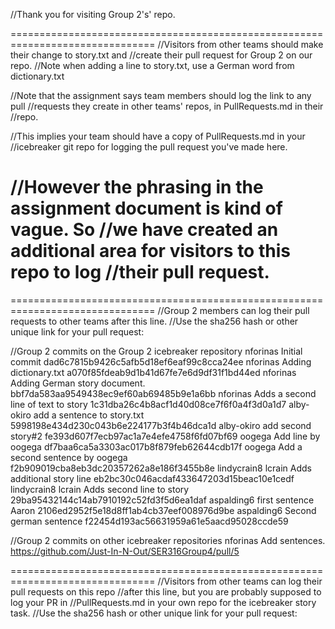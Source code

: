 //Thank you for visiting Group 2's' repo.

===============================================================================
//Visitors from other teams should make their change to story.txt and
//create their pull request for Group 2 on our repo.
//Note when adding a line to story.txt, use a German word from dictionary.txt

//Note that the assignment says team members should log the link to any pull 
//requests they create in other teams' repos, in PullRequests.md in their 
//repo.

//This implies your team should have a copy of PullRequests.md in your 
//icebreaker git repo for logging the pull request you've made here.

//However the phrasing in the assignment document is kind of vague. So
//we have created an additional area for visitors to this repo to log
//their pull request.
===============================================================================

===============================================================================
//Group 2 members can log their pull requests to other teams after this line.
//Use the sha256 hash or other unique link for your pull request:

//Group 2 commits on the Group 2 icebreaker repository
nforinas Initial commit                         dad6c7815b9426c5afb5d18ef6eaf99c8cca24ee
nforinas Adding dictionary.txt                  a070f85fdeab9d1b41d67fe7e6d9df31f1bd44ed
nforinas Adding German story document.          bbf7da583aa9549438ec9ef60ab69485b9e1a6bb
nforinas Adds a second line of text to story    1c31dba26c4b8acf1d40d08ce7f6f0a4f3d0a1d7
alby-okiro add a sentence to story.txt          5998198e434d230c043b6e224177b3f4b46dca1d
alby-okiro add second story#2                   fe393d607f7ecb97ac1a7e4efe4758f6fd07bf69
oogega Add line by oogega                       df7baa6ca5a3303ac017b8f879feb62644cdb17f
oogega Add a second sentence by oogega          f2b909019cba8eb3dc20357262a8e186f3455b8e
lindycrain8 lcrain Adds additional story line   eb2bc30c046acdaf433647203d15beac10e1cedf
lindycrain8 lcrain Adds second line to story    29ba95432144c14ab7910192c52fd3f5d6ea1daf
aspalding6 first sentence Aaron                 2106ed2952f5e18d8ff1ab4cb37eef008976d9be
aspalding6 Second german sentence               f22454d193ac56631959a61e5aacd95028ccde59

//Group 2 commits on other icebreaker repositories
nforinas Add sentences.                         https://github.com/Just-In-N-Out/SER316Group4/pull/5




===============================================================================
//Visitors from other teams can log their pull requests on this repo
//after this line, but you are probably supposed to log your PR in
//PullRequests.md in your own repo for the icebreaker story task.
//Use the sha256 hash or other unique link for your pull request:




